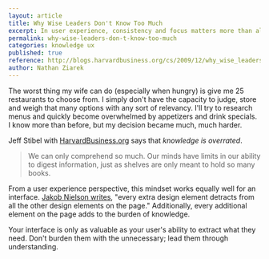 ```yaml
---
layout: article
title: Why Wise Leaders Don't Know Too Much
excerpt: In user experience, consistency and focus matters more than all-encompassing knowledge.
permalink: why-wise-leaders-don-t-know-too-much
categories: knowledge ux 
published: true
reference: http://blogs.harvardbusiness.org/cs/2009/12/why_wise_leaders_dont_know.html
author: Nathan Ziarek
---
```


The worst thing my wife can do (especially when hungry) is give me 25 restaurants to choose from. I simply don't have the capacity to judge, store and weigh that many options with any sort of relevancy. I'll try to research menus and quickly become overwhelmed by appetizers and drink specials. I know more than before, but my decision became much, much harder.

Jeff Stibel with [HarvardBusiness.org][2] says that _knowledge is overrated_.

> We can only comprehend so much. Our minds have limits in our ability to digest information, just as shelves are only meant to hold so many books.
> 

From a user experience perspective, this mindset works equally well for an interface. [Jakob Nielson writes][3], "every extra design element detracts from all the other design elements on the page." Additionally, every additional element on the page adds to the burden of knowledge.

Your interface is only as valuable as your user's ability to extract what they need. Don't burden them with the unnecessary; lead them through understanding.

[0]: http://blogs.harvardbusiness.org/cs/2009/12/why_wise_leaders_dont_know.html
[2]: http://HarvardBusiness.org
[3]: http://www.useit.com/alertbox/bad-design.html
